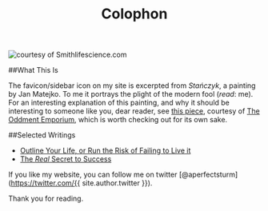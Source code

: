 ﻿---
layout: page
title: Colophon
---
![courtesy of Smithlifescience.com](https://raw.githubusercontent.com/mikesturm/mikesturm.github.io/master/assets/ImaginaryCreature.GIF)

##What This Is

The favicon/sidebar icon on my site is excerpted from *Stańczyk*, a painting by Jan Matejko. To me it portrays the plight of the modern fool (*read*: me). For an interesting explanation of this painting, and why it should be interesting to someone like you, dear reader, see [this piece](http://theoddmentemporium.tumblr.com/post/26715123339/image-sta%C5%84czyk-by-jan-matejko-the-jester-is), courtesy of [The Oddment Emporium](http://theoddmentemporium.tumblr.com/), which is worth checking out for its own sake.


##Selected Writings

* [Outline Your Life, or Run the Risk of Failing to Live it](https://medium.com/the-hodgepodge-institute/outline-your-life-or-run-the-risk-of-failing-to-live-it-5d0704e5a355#.vhnosogp5)
* [The *Real* Secret to Success](https://medium.com/@MikeSturm/the-one-simple-trick-that-will-help-you-succeed-stop-thinking-there-s-one-simple-trick-bf3c9555a591#.te8v9xuzr)

If you like my website, you can follow me on twitter [@aperfectsturm](https://twitter.com/{{ site.author.twitter }}). 

Thank you for reading.
